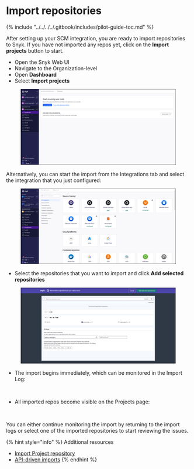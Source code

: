 # Import repositories

{% include "../../../../.gitbook/includes/pilot-guide-toc.md" %}

After setting up your SCM integration, you are ready to import repositories to Snyk. If you have not imported any repos yet, click on the **Import projects** button to start.

* Open the Snyk Web UI
* Navigate to the Organization-level
* Open **Dashboard**
* Select **Import projects**

<figure><img src="../../../../.gitbook/assets/image (311).png" alt=""><figcaption></figcaption></figure>

Alternatively, you can start the import from the Integrations tab and select the integration that you just configured:

<figure><img src="../../../../.gitbook/assets/image (303).png" alt=""><figcaption></figcaption></figure>

* Select the repositories that you want to import and click **Add selected repositories**

<figure><img src="../../../../.gitbook/assets/image (312).png" alt=""><figcaption></figcaption></figure>

* The import begins immediately, which can be monitored in the Import Log:

<figure><img src="https://lh7-rt.googleusercontent.com/docsz/AD_4nXcAbYAUF2UkQGgLSwX6fogOh42iosfEe_vyNjhY9wH-SOM_HZCQRxQNQRiI8jPGtcOaHP8ts3C8GoZpfRBLislwqtjgS_TuwUf01rH9gf6W0xxdC0Mq2Tflw3qDdTomfd5n6121?key=i_CNrr-DvB8PGUAzq09BT3pc" alt=""><figcaption></figcaption></figure>

* All imported repos become visible on the Projects page:

<figure><img src="https://lh7-rt.googleusercontent.com/docsz/AD_4nXeaN56eVc58YuGp2c_pQ2Eo_6D5G3ms6bWCs17pk1zYHXCrgPDY6mH6T-0wWCfmdnp9ot55q6f9TznZMBtpl_KYAsUxp78NBdiu1zraOY9fSp7ArsfANKxKoDBMkLqA3hVyBM9j?key=i_CNrr-DvB8PGUAzq09BT3pc" alt=""><figcaption></figcaption></figure>

You can either continue monitoring the import by returning to the import logs or select one of the imported repositories to start reviewing the issues.

{% hint style="info" %}
Additional resources

* [Import Project repository](../../../../scan-with-snyk/import-project-repository/)
* [API-driven imports](../../../../scan-with-snyk/snyk-tools/tool-snyk-api-import/)
{% endhint %}
